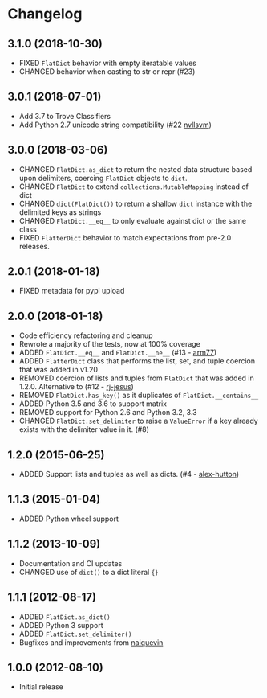 # Changelog

## 3.1.0 (2018-10-30)
- FIXED `FlatDict` behavior with empty iteratable values
- CHANGED behavior when casting to str or repr (#23)

## 3.0.1 (2018-07-01)
- Add 3.7 to Trove Classifiers
- Add Python 2.7 unicode string compatibility (#22 [nvllsvm](https://github.com/nvllsvm))

## 3.0.0 (2018-03-06)
- CHANGED `FlatDict.as_dict` to return the nested data structure based upon delimiters, coercing `FlatDict` objects to `dict`.
- CHANGED `FlatDict` to extend `collections.MutableMapping` instead of dict
- CHANGED `dict(FlatDict())` to return a shallow `dict` instance with the delimited keys as strings
- CHANGED `FlatDict.__eq__` to only evaluate against dict or the same class
- FIXED `FlatterDict` behavior to match expectations from pre-2.0 releases.

## 2.0.1 (2018-01-18)
- FIXED metadata for pypi upload

## 2.0.0 (2018-01-18)
- Code efficiency refactoring and cleanup
- Rewrote a majority of the tests, now at 100% coverage
- ADDED `FlatDict.__eq__` and `FlatDict.__ne__` (#13 - [arm77](https://github.com/arm77))
- ADDED `FlatterDict` class that performs the list, set, and tuple coercion that was added in v1.20
- REMOVED coercion of lists and tuples from `FlatDict` that was added in 1.2.0. Alternative to (#12 - [rj-jesus](https://github.com/rj-jesus))
- REMOVED `FlatDict.has_key()` as it duplicates of `FlatDict.__contains__`
- ADDED Python 3.5 and 3.6 to support matrix
- REMOVED support for Python 2.6 and Python 3.2, 3.3
- CHANGED `FlatDict.set_delimiter` to raise a `ValueError` if a key already exists with the delimiter value in it. (#8)

## 1.2.0 (2015-06-25)
- ADDED Support lists and tuples as well as dicts. (#4 - [alex-hutton](https://github.com/alex-hutton))

## 1.1.3 (2015-01-04)
- ADDED Python wheel support

## 1.1.2 (2013-10-09)
- Documentation and CI updates
- CHANGED use of `dict()` to a dict literal `{}`

## 1.1.1 (2012-08-17)
- ADDED `FlatDict.as_dict()`
- ADDED Python 3 support
- ADDED `FlatDict.set_delimiter()`
- Bugfixes and improvements from [naiquevin](https://github.com/naiquevin)

## 1.0.0 (2012-08-10)

- Initial release

